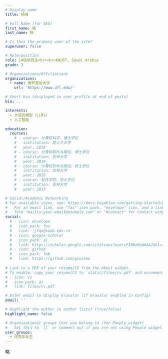 ```yaml
---
# Display name
title: 杨强

# Full Name (for SEO)
first_name: 强
last_name: 杨

# Is this the primary user of the site?
superuser: false

# Role/position
role: 14级研究生<br><br>KAUST, Saudi Arabia
grade: 3

# Organizations/Affiliations
organizations:
  - name: 佛罗里达大学
    url: 'https://www.ufl.edu/'

# Short bio (displayed in user profile at end of posts)
bio: ...

interests:
  - 大语言模型（LLMs）
  - 人工智能

education:
  courses:
    # - course: 计算机科学，博士学位
    #   institution: 昆士兰大学
    #   year: 2019
    # - course: 计算机软件与理论，博士学位
    #   institution: 吉林大学
    #   year: 2019
    # - course: 计算机软件与理论，硕士学位
    #   institution: 吉林大学
    #   year: 2016
    # - course: 软件学院，学士学位
    #   institution: 吉林大学
    #   year: 2013

# Social/Academic Networking
# For available icons, see: https://docs.hugoblox.com/getting-started/page-builder/#icons
#   For an email link, use "fas" icon pack, "envelope" icon, and a link in the
#   form "mailto:your-email@example.com" or "#contact" for contact widget.
social:
  # - icon: envelope
  #   icon_pack: fas
  #   link: 'jfqu@suda.edu.cn'
  # - icon: google-scholar
  #   icon_pack: ai
  #   link: https://scholar.google.com/citations?user=P1N6z0oAAAAJ&hl=zh-CN&oi=ao
  # - icon: github
  #   icon_pack: fab
  #   link: https://github.com/gcushen
  
# Link to a PDF of your resume/CV from the About widget.
# To enable, copy your resume/CV to `static/files/cv.pdf` and uncomment the lines below.
# - icon: cv
#   icon_pack: ai
#   link: files/cv.pdf

# Enter email to display Gravatar (if Gravatar enabled in Config)
email: ''

# Highlight the author in author lists? (true/false)
highlight_name: false

# Organizational groups that you belong to (for People widget)
#   Set this to `[]` or comment out if you are not using People widget.
user_groups:
  - 优秀毕业生
---
```


略